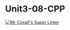 # Unit3-08-CPP
[![Mr Coxall's Super Linter](https://github.com/ICS3U-Programming-Kestrel-B/Unit3-08-CPP/workflows/Mr%20Coxall's%20Super%20Linter/badge.svg)](https://github.com/ICS3U-Programming-Kestrel-B/Unit3-08-CPP/actions/)
